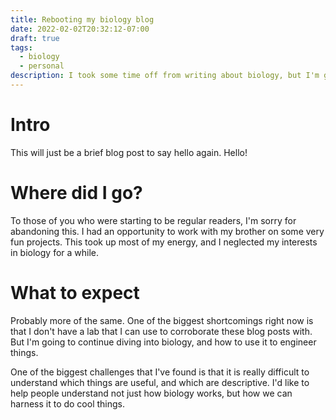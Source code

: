 ```yaml
---
title: Rebooting my biology blog
date: 2022-02-02T20:32:12-07:00
draft: true
tags:
  - biology
  - personal
description: I took some time off from writing about biology, but I'm going to be getting back into it.
---
```


# Intro
This will just be a brief blog post to say hello again. Hello!

# Where did I go?
To those of you who were starting to be regular readers, I'm sorry for abandoning this. I had an opportunity to work with my brother on some very fun projects. This took up most of my energy, and I neglected my interests in biology for a while.

# What to expect
Probably more of the same. One of the biggest shortcomings right now is that I don't have a lab that I can use to corroborate these blog posts with. But I'm going to continue diving into biology, and how to use it to engineer things.

One of the biggest challenges that I've found is that it is really difficult to understand which things are useful, and which are descriptive. I'd like to help people understand not just how biology works, but how we can harness it to do cool things.
